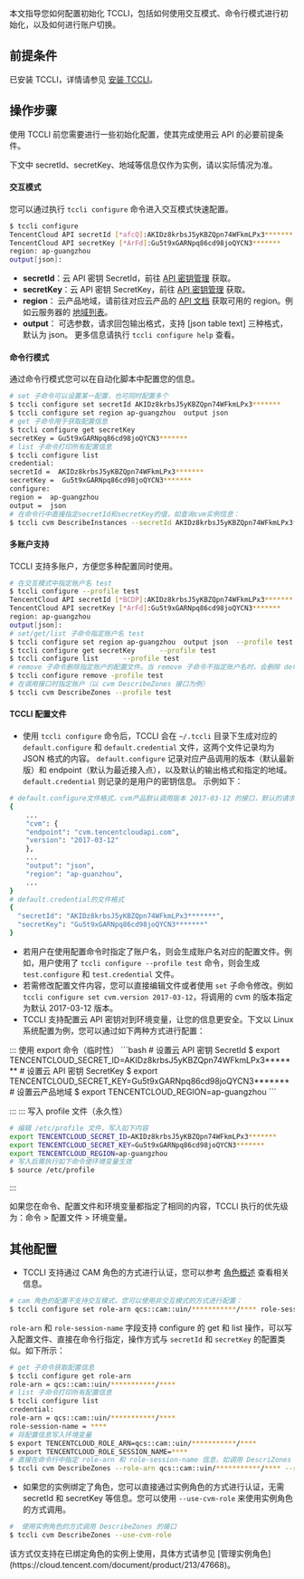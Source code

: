 本文指导您如何配置初始化 TCCLI，包括如何使用交互模式、命令行模式进行初始化，以及如何进行账户切换。


## 前提条件
已安装 TCCLI，详情请参见 [安装 TCCLI](https://cloud.tencent.com/document/product/440/34011)。

## 操作步骤

使用 TCCLI 前您需要进行一些初始化配置，使其完成使用云 API 的必要前提条件。


<dx-alert infotype="explain" title="">
下文中 secretId、secretKey、地域等信息仅作为实例，请以实际情况为准。
</dx-alert>


#### 交互模式

您可以通过执行 `tccli configure` 命令进入交互模式快速配置。
```bash
$ tccli configure
TencentCloud API secretId [*afcQ]:AKIDz8krbsJ5yKBZQpn74WFkmLPx3*******
TencentCloud API secretKey [*ArFd]:Gu5t9xGARNpq86cd98joQYCN3*******
region: ap-guangzhou
output[json]:
```
- **secretId**：云 API 密钥 SecretId，前往 [API 密钥管理](https://console.cloud.tencent.com/cam/capi) 获取。
- **secretKey**：云 API 密钥 SecretKey，前往 [API 密钥管理](https://console.cloud.tencent.com/cam/capi) 获取。
- **region**： 云产品地域，请前往对应云产品的 [API 文档](https://cloud.tencent.com/document/api) 获取可用的 region。例如云服务器的 [地域列表](https://cloud.tencent.com/document/api/213/15692#.E5.9C.B0.E5.9F.9F.E5.88.97.E8.A1.A8)。
-	**output**： 可选参数，请求回包输出格式，支持 [json table text] 三种格式，默认为 json。
	更多信息请执行 `tccli configure help` 查看。
	

	
#### 命令行模式
通过命令行模式您可以在自动化脚本中配置您的信息。
```bash
# set 子命令可以设置某一配置，也可同时配置多个
$ tccli configure set secretId AKIDz8krbsJ5yKBZQpn74WFkmLPx3*******
$ tccli configure set region ap-guangzhou  output json
# get 子命令用于获取配置信息
$ tccli configure get secretKey
secretKey = Gu5t9xGARNpq86cd98joQYCN3*******
# list 子命令打印所有配置信息
$ tccli configure list
credential:
secretId =  AKIDz8krbsJ5yKBZQpn74WFkmLPx3*******
secretKey =  Gu5t9xGARNpq86cd98joQYCN3*******
configure:
region =  ap-guangzhou
output =  json
# 在命令行中直接指定secretId和secretKey的值，如查询cvm实例信息：
$ tccli cvm DescribeInstances --secretId AKIDz8krbsJ5yKBZQpn74WFkmLPx3****** --secretKey Gu5t9xGARNpq86cd98joQYCN3*******
```

#### 多账户支持
TCCLI 支持多账户，方便您多种配置同时使用。
```bash
# 在交互模式中指定账户名 test
$ tccli configure --profile test
TencentCloud API secretId [*BCDP]:AKIDz8krbsJ5yKBZQpn74WFkmLPx3*******
TencentCloud API secretKey [*ArFd]:Gu5t9xGARNpq86cd98joQYCN3*******
region: ap-guangzhou
output[json]:
# set/get/list 子命令指定账户名 test
$ tccli configure set region ap-guangzhou  output json  --profile test
$ tccli configure get secretKey      --profile test
$ tccli configure list      --profile test
# remove 子命令删除指定账户的配置文件。当 remove 子命令不指定账户名时，会删除 default 配置文件。
$ tccli configure remove -profile test
# 在调用接口时指定账户（以 cvm DescribeZones 接口为例）
$ tccli cvm DescribeZones --profile test
```

#### TCCLI 配置文件
 - 使用 `tccli configure` 命令后，TCCLI 会在 `~/.tccli` 目录下生成对应的 `default.configure` 和 `default.credential` 文件，这两个文件记录均为 JSON 格式的内容。
 `default.configure` 记录对应产品调用的版本（默认最新版）和 endpoint（默认为最近接入点），以及默认的输出格式和指定的地域。 `default.credential` 则记录的是用户的密钥信息。 示例如下：
```bash
# default.configure文件格式，cvm产品默认调用版本 2017-03-12 的接口，默认的请求域名为 cvm.tencentcloudapi.com
{
	...
	"cvm": {
	"endpoint": "cvm.tencentcloudapi.com",
	"version": "2017-03-12"
	},
	...
	"output": "json",
	"region": "ap-guanzhou",
	...
}
# default.credential的文件格式
{
  "secretId": "AKIDz8krbsJ5yKBZQpn74WFkmLPx3*******",
  "secretKey": "Gu5t9xGARNpq86cd98joQYCN3*******"
}
```
 - 若用户在使用配置命令时指定了账户名，则会生成账户名对应的配置文件。例如，用户使用了 `tccli configure --profile test` 命令，则会生成 `test.configure` 和 `test.credential` 文件。
 - 若需修改配置文件内容，您可以直接编辑文件或者使用 `set` 子命令修改。例如 `tccli configure set cvm.version 2017-03-12`，将调用的 cvm 的版本指定为默认 2017-03-12 版本。
- TCCLI 支持配置云 API 密钥对到环境变量，让您的信息更安全。下文以 Linux 系统配置为例，您可以通过如下两种方式进行配置：
<dx-tabs>
::: 使用 export 命令（临时性）
```bash
# 设置云 API 密钥 SecretId
$ export TENCENTCLOUD_SECRET_ID=AKIDz8krbsJ5yKBZQpn74WFkmLPx3*******
# 设置云 API 密钥 SecretKey
$ export TENCENTCLOUD_SECRET_KEY=Gu5t9xGARNpq86cd98joQYCN3*******
# 设置云产品地域
$ export TENCENTCLOUD_REGION=ap-guangzhou
```

:::
::: 写入 profile 文件（永久性）
```bash
# 编辑 /etc/profile 文件，写入如下内容
export TENCENTCLOUD_SECRET_ID=AKIDz8krbsJ5yKBZQpn74WFkmLPx3*******
export TENCENTCLOUD_SECRET_KEY=Gu5t9xGARNpq86cd98joQYCN3*******
export TENCENTCLOUD_REGION=ap-guangzhou
# 写入后需执行如下命令使环境变量生效
$ source /etc/profile
```
:::
</dx-tabs>

<dx-alert infotype="explain" title="">
如果您在命令、配置文件和环境变量都指定了相同的内容，TCCLI 执行的优先级为：命令 > 配置文件 > 环境变量。
</dx-alert>

## 其他配置
- TCCLI 支持通过 CAM 角色的方式进行认证，您可以参考 [角色概述](https://cloud.tencent.com/document/product/598/19420) 查看相关信息。
```bash
# cam 角色的配置不支持交互模式，您可以使用非交互模式的方式进行配置：
$ tccli configure set role-arn qcs::cam::uin/***********/**** role-session-name ****
```
`role-arn` 和 `role-session-name` 字段支持 configure 的 get 和 list 操作，可以写入配置文件、直接在命令行指定，操作方式与 `secretId` 和 `secretKey` 的配置类似。如下所示：
```bash
# get 子命令获取配置信息
$ tccli configure get role-arn
role-arn = qcs::cam::uin/***********/****
# list 子命令打印所有配置信息
$ tccli configure list
credential:
role-arn = qcs::cam::uin/***********/****
role-session-name = ****
# 将配置信息写入环境变量
$ export TENCENTCLOUD_ROLE_ARN=qcs::cam::uin/***********/****
$ export TENCENTCLOUD_ROLE_SESSION_NAME=****
# 直接在命令行中指定 role-arn 和 role-session-name 信息，如调用 DescriZones 接口
$ tccli cvm DescribeZones --role-arn qcs::cam::uin/***********/**** --role-session-name ****
```
- 如果您的实例绑定了角色，您可以直接通过实例角色的方式进行认证，无需 secretId 和 secretKey 等信息。您可以使用 `--use-cvm-role` 来使用实例角色的方式调用。
```bash
#  使用实例角色的方式调用 DescribeZones 的接口
$ tccli cvm DescribeZones --use-cvm-role
```
<dx-alert infotype="notice" title="">
该方式仅支持在已绑定角色的实例上使用，具体方式请参见 [管理实例角色](https://cloud.tencent.com/document/product/213/47668)。
</dx-alert>


